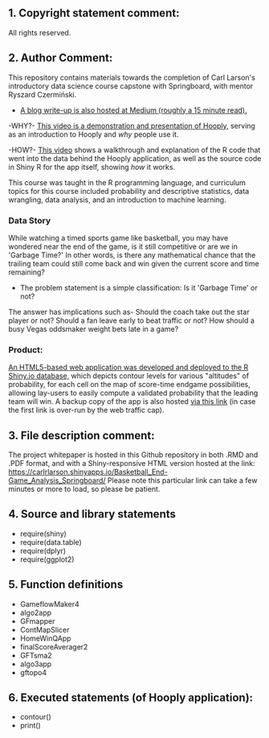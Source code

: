 <h2>1. Copyright statement comment:</h2> 

All rights reserved.

<h2>2. Author Comment:</h2>

This repository contains materials towards the completion of Carl Larson's introductory data science course capstone with Springboard, with mentor Ryszard Czermiński. 

- <a href="https://medium.com/@premiumwordsmith/visualizing-basketball-end-games-c8fdd4d757e2">A blog write-up is also hosted at Medium (roughly a 15 minute read).</a> 

-WHY?- <a href="https://youtu.be/mi9f62sXySA">This video is a demonstration and presentation of Hooply,</a> serving as an introduction to Hooply and *why* people use it. 

-HOW?- <a href="https://youtu.be/Ny_V33HNlFo">This video</a> shows a walkthrough and explanation of the R code that went into the data behind the Hooply application, as well as the source code in Shiny R for the app itself, showing *how* it works. 

This course was taught in the R programming language, and curriculum topics for this course included probability and descriptive statistics, data wrangling, data analysis, and an introduction to machine learning. 

<h3>Data Story</h3> While watching a timed sports game like basketball, you may have wondered near the end of the game, is it still competitive or are we in 'Garbage Time?' In other words, is there any mathematical chance that the trailing team could still come back and win given the current score and time remaining? 

- The problem statement is a simple classification: Is it 'Garbage Time' or not? 

The answer has implications such as- Should the coach take out the star player or not? Should a fan leave early to beat traffic or not? How should a busy Vegas oddsmaker weight bets late in a game? 

<h3>Product:</h3>

<a href="https://carlrlarson.shinyapps.io/hooply_app/">An HTML5-based web application was developed and deployed to the R Shiny.io database,</a> which depicts contour levels for various "altitudes" of probability, for each cell on the map of score-time endgame possibilities, allowing lay-users to easily compute a validated probability that the leading team will win. A backup copy of the app is also hosted <a href="https://carlrlarson.shinyapps.io/hooply">via this link</a> (in case the first link is over-run by the web traffic cap). 

<h2>3. File description comment:</h2> 

The project whitepaper is hosted in this Github repository in both .RMD and .PDF format, and with a Shiny-responsive HTML version hosted at the link: https://carlrlarson.shinyapps.io/Basketball_End-Game_Analysis_Springboard/ Please note this particular link can take a few minutes or more to load, so please be patient. 

<h2>4. Source and library statements</h2>

- require(shiny)
- require(data.table)
- require(dplyr)
- require(ggplot2)

<h2>5. Function definitions</h2>

- GameflowMaker4
- algo2app
- GFmapper
- ContMapSlicer
- HomeWinQApp
- finalScoreAverager2
- GFTsma2
- algo3app
- gftopo4
  
<h2>6. Executed statements (of Hooply application):</h2>
  
- contour()
- print()
